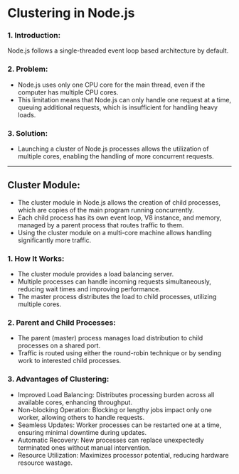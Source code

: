 # Clustering in Node.js

### 1. Introduction:
Node.js follows a single-threaded event loop based architecture by default.

### 2. Problem:
- Node.js uses only one CPU core for the main thread, even if the computer has multiple CPU cores.
- This limitation means that Node.js can only handle one request at a time, queuing additional requests, which is insufficient for handling heavy loads.

### 3. Solution:
- Launching a cluster of Node.js processes allows the utilization of multiple cores, enabling the handling of more concurrent requests.

---

## Cluster Module:
- The cluster module in Node.js allows the creation of child processes, which are copies of the main program running concurrently.
- Each child process has its own event loop, V8 instance, and memory, managed by a parent process that routes traffic to them.
- Using the cluster module on a multi-core machine allows handling significantly more traffic.

### 1. How It Works:
- The cluster module provides a load balancing server.
- Multiple processes can handle incoming requests simultaneously, reducing wait times and improving performance.
- The master process distributes the load to child processes, utilizing multiple cores.

### 2. Parent and Child Processes:
- The parent (master) process manages load distribution to child processes on a shared port.
- Traffic is routed using either the round-robin technique or by sending work to interested child processes.

### 3. Advantages of Clustering:
- Improved Load Balancing: Distributes processing burden across all available cores, enhancing throughput.
- Non-blocking Operation: Blocking or lengthy jobs impact only one worker, allowing others to handle requests.
- Seamless Updates: Worker processes can be restarted one at a time, ensuring minimal downtime during updates.
- Automatic Recovery: New processes can replace unexpectedly terminated ones without manual intervention.
- Resource Utilization: Maximizes processor potential, reducing hardware resource wastage.

